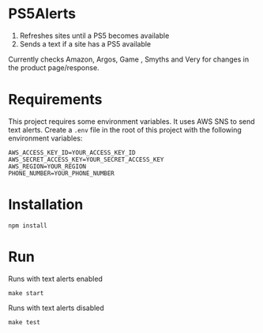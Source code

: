 # PS5Alerts

1. Refreshes sites until a PS5 becomes available
2. Sends a text if a site has a PS5 available

Currently checks Amazon, Argos, Game , Smyths and Very for changes in the product page/response.

# Requirements

This project requires some environment variables. It uses AWS SNS to send text alerts.
Create a `.env` file in the root of this project with the following environment variables:

```env
AWS_ACCESS_KEY_ID=YOUR_ACCESS_KEY_ID
AWS_SECRET_ACCESS_KEY=YOUR_SECRET_ACCESS_KEY
AWS_REGION=YOUR_REGION
PHONE_NUMBER=YOUR_PHONE_NUMBER
```

# Installation

```
npm install
```

# Run

Runs with text alerts enabled
```
make start
```

Runs with text alerts disabled
```
make test
```
